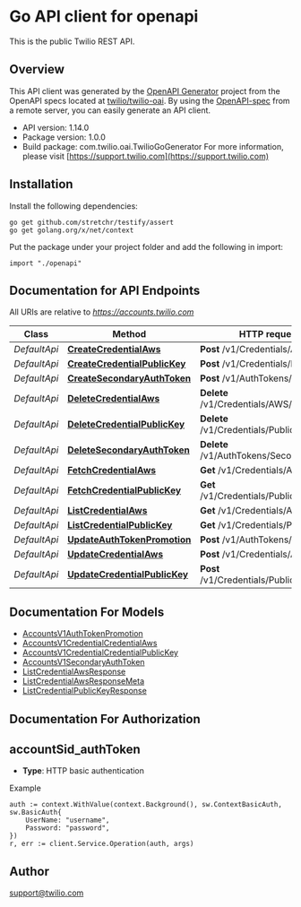 # Go API client for openapi

This is the public Twilio REST API.

## Overview
This API client was generated by the [OpenAPI Generator](https://openapi-generator.tech) project from the OpenAPI specs located at [twilio/twilio-oai](https://github.com/twilio/twilio-oai/tree/main/spec).  By using the [OpenAPI-spec](https://www.openapis.org/) from a remote server, you can easily generate an API client.

- API version: 1.14.0
- Package version: 1.0.0
- Build package: com.twilio.oai.TwilioGoGenerator
For more information, please visit [https://support.twilio.com](https://support.twilio.com)

## Installation

Install the following dependencies:

```shell
go get github.com/stretchr/testify/assert
go get golang.org/x/net/context
```

Put the package under your project folder and add the following in import:

```golang
import "./openapi"
```

## Documentation for API Endpoints

All URIs are relative to *https://accounts.twilio.com*

Class | Method | HTTP request | Description
------------ | ------------- | ------------- | -------------
*DefaultApi* | [**CreateCredentialAws**](docs/DefaultApi.md#createcredentialaws) | **Post** /v1/Credentials/AWS | 
*DefaultApi* | [**CreateCredentialPublicKey**](docs/DefaultApi.md#createcredentialpublickey) | **Post** /v1/Credentials/PublicKeys | 
*DefaultApi* | [**CreateSecondaryAuthToken**](docs/DefaultApi.md#createsecondaryauthtoken) | **Post** /v1/AuthTokens/Secondary | 
*DefaultApi* | [**DeleteCredentialAws**](docs/DefaultApi.md#deletecredentialaws) | **Delete** /v1/Credentials/AWS/{Sid} | 
*DefaultApi* | [**DeleteCredentialPublicKey**](docs/DefaultApi.md#deletecredentialpublickey) | **Delete** /v1/Credentials/PublicKeys/{Sid} | 
*DefaultApi* | [**DeleteSecondaryAuthToken**](docs/DefaultApi.md#deletesecondaryauthtoken) | **Delete** /v1/AuthTokens/Secondary | 
*DefaultApi* | [**FetchCredentialAws**](docs/DefaultApi.md#fetchcredentialaws) | **Get** /v1/Credentials/AWS/{Sid} | 
*DefaultApi* | [**FetchCredentialPublicKey**](docs/DefaultApi.md#fetchcredentialpublickey) | **Get** /v1/Credentials/PublicKeys/{Sid} | 
*DefaultApi* | [**ListCredentialAws**](docs/DefaultApi.md#listcredentialaws) | **Get** /v1/Credentials/AWS | 
*DefaultApi* | [**ListCredentialPublicKey**](docs/DefaultApi.md#listcredentialpublickey) | **Get** /v1/Credentials/PublicKeys | 
*DefaultApi* | [**UpdateAuthTokenPromotion**](docs/DefaultApi.md#updateauthtokenpromotion) | **Post** /v1/AuthTokens/Promote | 
*DefaultApi* | [**UpdateCredentialAws**](docs/DefaultApi.md#updatecredentialaws) | **Post** /v1/Credentials/AWS/{Sid} | 
*DefaultApi* | [**UpdateCredentialPublicKey**](docs/DefaultApi.md#updatecredentialpublickey) | **Post** /v1/Credentials/PublicKeys/{Sid} | 


## Documentation For Models

 - [AccountsV1AuthTokenPromotion](docs/AccountsV1AuthTokenPromotion.md)
 - [AccountsV1CredentialCredentialAws](docs/AccountsV1CredentialCredentialAws.md)
 - [AccountsV1CredentialCredentialPublicKey](docs/AccountsV1CredentialCredentialPublicKey.md)
 - [AccountsV1SecondaryAuthToken](docs/AccountsV1SecondaryAuthToken.md)
 - [ListCredentialAwsResponse](docs/ListCredentialAwsResponse.md)
 - [ListCredentialAwsResponseMeta](docs/ListCredentialAwsResponseMeta.md)
 - [ListCredentialPublicKeyResponse](docs/ListCredentialPublicKeyResponse.md)


## Documentation For Authorization



## accountSid_authToken

- **Type**: HTTP basic authentication

Example

```golang
auth := context.WithValue(context.Background(), sw.ContextBasicAuth, sw.BasicAuth{
    UserName: "username",
    Password: "password",
})
r, err := client.Service.Operation(auth, args)
```


## Author

support@twilio.com

